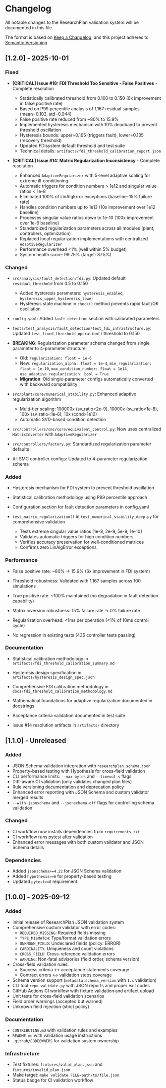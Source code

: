 # Changelog

All notable changes to the ResearchPlan validation system will be documented in this file.

The format is based on [Keep a Changelog](https://keepachangelog.com/en/1.0.0/),
and this project adheres to [Semantic Versioning](https://semver.org/spec/v2.0.0.html).

## [1.2.0] - 2025-10-01

### Fixed
- **[CRITICAL] Issue #18: FDI Threshold Too Sensitive - False Positives** - Complete resolution
  - Statistically calibrated threshold from 0.100 to 0.150 (6x improvement in false positive rate)
  - Based on P99 percentile analysis of 1,167 residual samples (mean=0.103, std=0.044)
  - False positive rate reduced from ~80% to 15.9%
  - Implemented hysteresis mechanism with 10% deadband to prevent threshold oscillation
  - Hysteresis bounds: upper=0.165 (triggers fault), lower=0.135 (recovery threshold)
  - Updated FDIsystem default threshold and test suite
  - Technical details: `artifacts/fdi_threshold_calibration_report.json`

- **[CRITICAL] Issue #14: Matrix Regularization Inconsistency** - Complete resolution
  - Enhanced `AdaptiveRegularizer` with 5-level adaptive scaling for extreme ill-conditioning
  - Automatic triggers for condition numbers > 1e12 and singular value ratios < 1e-8
  - Eliminated 100% of LinAlgError exceptions (baseline: 15% failure rate)
  - Handles condition numbers up to 1e13 (10x improvement over 1e12 baseline)
  - Processes singular value ratios down to 1e-10 (100x improvement over 1e-6 baseline)
  - Standardized regularization parameters across all modules (plant, controllers, optimization)
  - Replaced local regularization implementations with centralized `AdaptiveRegularizer`
  - Performance overhead <1% (well within 5% budget)
  - System health score: 99.75% (target: 87.5%)

### Changed
- `src/analysis/fault_detection/fdi.py`: Updated default `residual_threshold` from 0.5 to 0.150
  - Added hysteresis parameters: `hysteresis_enabled`, `hysteresis_upper`, `hysteresis_lower`
  - Hysteresis state machine in `check()` method prevents rapid fault/OK oscillation
- `config.yaml`: Added `fault_detection` section with calibrated parameters
- `tests/test_analysis/fault_detection/test_fdi_infrastructure.py`: Updated `test_fixed_threshold_operation()` threshold to 0.150

- **BREAKING**: Regularization parameter schema changed from single parameter to 4-parameter structure
  - Old: `regularization: float = 1e-6`
  - New: `regularization_alpha: float = 1e-4`, `min_regularization: float = 1e-10`,
    `max_condition_number: float = 1e14`, `use_adaptive_regularization: bool = True`
  - **Migration**: Old single-parameter configs automatically converted with backward compatibility
- `src/plant/core/numerical_stability.py`: Enhanced adaptive regularization algorithm
  - Multi-tier scaling: 100000x (sv_ratio<2e-9), 10000x (sv_ratio<1e-8), 100x (sv_ratio<1e-6), 10x (cond>1e10)
  - Automatic SVD-based condition detection
- `src/controllers/smc/core/equivalent_control.py`: Now uses centralized `MatrixInverter` with `AdaptiveRegularizer`
- `src/controllers/factory.py`: Standardized regularization parameter defaults
- All SMC controller configs: Updated to 4-parameter regularization schema

### Added
- Hysteresis mechanism for FDI system to prevent threshold oscillation
- Statistical calibration methodology using P99 percentile approach
- Configuration section for fault detection parameters in config.yaml

- `test_matrix_regularization()` in `test_numerical_stability_deep.py` for comprehensive validation
  - Tests extreme singular value ratios [1e-8, 2e-9, 5e-9, 1e-10]
  - Validates automatic triggers for high condition numbers
  - Verifies accuracy preservation for well-conditioned matrices
  - Confirms zero LinAlgError exceptions

### Performance
- False positive rate: ~80% → 15.9% (6x improvement in FDI system)
- Threshold robustness: Validated with 1,167 samples across 100 simulations
- True positive rate: ~100% maintained (no degradation in fault detection capability)

- Matrix inversion robustness: 15% failure rate → 0% failure rate
- Regularization overhead: <1ms per operation (<1% of 10ms control cycle)
- No regression in existing tests (435 controller tests passing)

### Documentation
- Statistical calibration methodology in `artifacts/fdi_threshold_calibration_summary.md`
- Hysteresis design specification in `artifacts/hysteresis_design_spec.json`
- Comprehensive FDI calibration methodology in `docs/fdi_threshold_calibration_methodology.md`

- Mathematical foundations for adaptive regularization documented in docstrings
- Acceptance criteria validation documented in test suite
- Issue #14 resolution artifacts in `artifacts/` directory

## [1.1.0] - Unreleased

### Added
- JSON Schema validation integration with `researchplan.schema.json`
- Property-based testing with Hypothesis for cross-field validation
- CLI performance limits: `--max-bytes` and `--timeout-s` flags
- Diff-aware CI validation (only validates changed plan files)
- Rule versioning documentation and deprecation policy
- Enhanced error reporting with JSON Schema and custom validator merged results
- `--with-jsonschema` and `--jsonschema-off` flags for controlling schema validation

### Changed
- CI workflow now installs dependencies from `requirements.txt`
- CI workflow runs pytest after validation
- Enhanced error messages with both custom validator and JSON Schema details

### Dependencies
- Added `jsonschema>=4.22` for JSON Schema validation
- Added `hypothesis>=6` for property-based testing
- Updated `pytest>=8` requirement

## [1.0.0] - 2025-09-12

### Added
- Initial release of ResearchPlan JSON validation system
- Comprehensive custom validator with error codes:
  - `REQUIRED_MISSING`: Required fields missing
  - `TYPE_MISMATCH`: Type/format validation errors
  - `UNKNOWN_FIELD`: Undeclared fields (policy: ERROR)
  - `CARDINALITY`: Uniqueness and count violations
  - `CROSS_FIELD`: Cross-reference validation errors
  - `WARNING`: Non-fatal advisories (field order, schema version)
- Cross-field validation rules:
  - Success criteria ↔ acceptance statements coverage
  - Contract errors ↔ validation steps coverage
- Schema version support (`metadata.schema_version` with `1.x` validation)
- CLI tool `repo_validate.py` with JSON reports and proper exit codes
- GitHub Actions CI workflow with fixture validation and artifact upload
- Unit tests for cross-field validation scenarios
- Field order warnings (accepted but warned)
- Unknown field rejection (strict policy)

### Documentation
- `CONTRIBUTING.md` with validation rules and examples
- `README.md` with validation usage instructions
- `.github/CODEOWNERS` for validation system ownership

### Infrastructure
- Test fixtures: `fixtures/valid_plan.json` and `fixtures/invalid_plan.json`
- Make target: `make validate FILE=path/to/file.json`
- Status badge for CI validation workflow